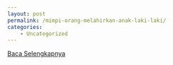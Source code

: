 ```yaml
---
layout: post
permalink: /mimpi-orang-melahirkan-anak-laki-laki/
categories:
    - Uncategorized
---
```


[Baca Selengkapnya](/03)